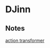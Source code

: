 # DJinn

## Notes
[action transformer](https://www.leewayhertz.com/action-transformer-model/#:~:text=Overall%2C%20intent%20recognition%20in%20an,continuously%20learning%20from%20new%20data.)
